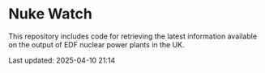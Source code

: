 # Nuke Watch

This repository includes code for retrieving the latest information available on the output of EDF nuclear power plants in the UK.

Last updated: 2025-04-10 21:14